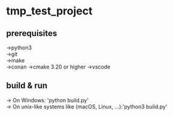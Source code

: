 # tmp_test_project

## prerequisites
->python3<br>
->git<br>
->make<br>
->conan
->cmake 3.20 or higher
->vscode

## build & run
-> On Windows: 'python build.py'<br>
-> On unix-like systems like (macOS, Linux, ...):'python3 build.py'<br>
